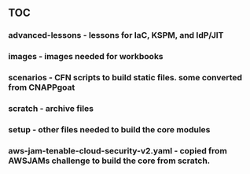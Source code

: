 <!--

Developed by:  Rick Devera
Company:  Tenable
Product:  Tenable Cloud Security

-->

## TOC
### advanced-lessons - lessons for IaC, KSPM, and IdP/JIT
### images - images needed for workbooks
### scenarios - CFN scripts to build static files.  some converted from CNAPPgoat
### scratch - archive files
### setup - other files needed to build the core modules 
### aws-jam-tenable-cloud-security-v2.yaml - copied from AWSJAMs challenge to build the core from scratch.